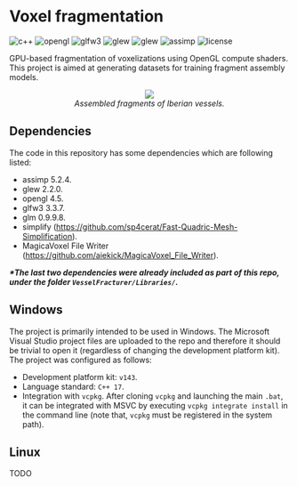 # Voxel fragmentation

![c++](https://img.shields.io/github/languages/top/AlfonsoLRz/VesselFracturer) 
![opengl](https://img.shields.io/badge/opengl-4.5-red.svg) 
![glfw3](https://img.shields.io/badge/glfw3-3.3.7-purple.svg) 
![glew](https://img.shields.io/badge/glew-2.2.0-yellow.svg) 
![glew](https://img.shields.io/badge/glm-0.9.9.8-green.svg) 
![assimp](https://img.shields.io/badge/assimp-5.2.4-orange.svg) 
![license](https://img.shields.io/badge/license-MIT-blue.svg)

GPU-based fragmentation of voxelizations using OpenGL compute shaders. This project is aimed at generating datasets for training fragment assembly models.

 <p align="center" >
    <img src="Assets/teaser.png"/></br>
    <em>Assembled fragments of Iberian vessels.</em>
</p>

## Dependencies

The code in this repository has some dependencies which are following listed:

- assimp 5.2.4.
- glew 2.2.0.
- opengl 4.5.
- glfw3 3.3.7.
- glm 0.9.9.8.
- simplify (https://github.com/sp4cerat/Fast-Quadric-Mesh-Simplification).
- MagicaVoxel File Writer (https://github.com/aiekick/MagicaVoxel_File_Writer).

**_*The last two dependencies were already included as part of this repo, under the folder `VesselFracturer/Libraries/`._**

## Windows

The project is primarily intended to be used in Windows. The Microsoft Visual Studio project files are uploaded to the repo and therefore it should be trivial to open it (regardless of changing the development platform kit). The project was configured as follows:

- Development platform kit: `v143`.
- Language standard: `C++ 17`.
- Integration with `vcpkg`. After cloning `vcpkg` and launching the main `.bat`, it can be integrated with MSVC by executing `vcpkg integrate install` in the command line (note that, `vcpkg` must be registered in the system path).

## Linux

TODO
